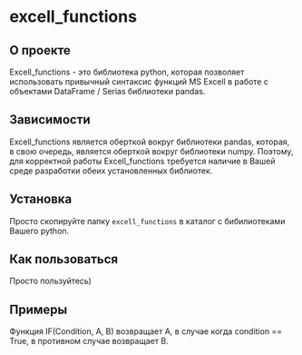 # excell_functions
## О проекте
Еxcell_functions - это библиотека python, которая позволяет использовать привычный синтаксис функций MS Excell в работе с объектами DataFrame / Serias библиотеки pandas.
## Зависимости
Еxcell_functions является оберткой вокруг библиотеки pandas, которая, в свою очередь, является оберткой вокруг библиотеки numpy. 
Поэтому, для корректной работы Еxcell_functions требуется наличие в Вашей среде разработки обеих установленных библиотек.
## Установка
Просто скопируйте папку `excell_functions` в каталог с бибилиотеками Вашего python.
## Как пользоваться
Просто пользуйтесь)
## Примеры
Функция IF(Condition, A, B) возвращает A, в случае когда condition == True, в противном случае возвращает B.
